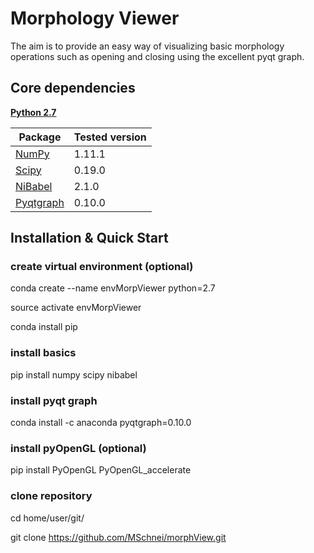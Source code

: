 # Morphology Viewer

The aim is to provide an easy way of visualizing basic morphology operations
such as opening and closing using the excellent pyqt graph.

## Core dependencies
[**Python 2.7**](https://www.python.org/download/releases/2.7/)

| Package                                 | Tested version |
|-----------------------------------------|----------------|
| [NumPy](http://www.numpy.org/)          | 1.11.1         |
| [Scipy](https://www.scipy.org/)         | 0.19.0         |
| [NiBabel](http://nipy.org/nibabel/)     | 2.1.0          |
| [Pyqtgraph](http://www.pyqtgraph.org/)  | 0.10.0         |

## Installation & Quick Start

### create virtual environment (optional)
conda create --name envMorpViewer python=2.7

source activate envMorpViewer

conda install pip

### install basics
pip install numpy scipy nibabel

### install pyqt graph
conda install -c anaconda pyqtgraph=0.10.0

### install pyOpenGL (optional)
pip install PyOpenGL PyOpenGL_accelerate

### clone repository
cd home/user/git/

git clone https://github.com/MSchnei/morphView.git
